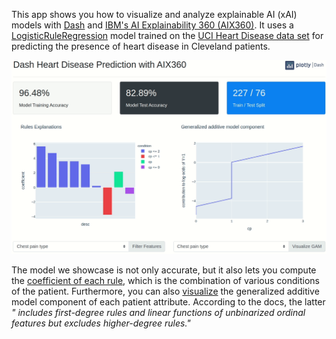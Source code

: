 This app shows you how to visualize and analyze explainable AI (xAI) models with [Dash](https://plotly.com/dash/) and [IBM's AI Explainability 360 (AIX360)](https://aix360.mybluemix.net/). It uses a [LogisticRuleRegression](https://aix360.readthedocs.io/en/latest/dise.html#aix360.algorithms.rbm.logistic_regression.LogisticRuleRegression) model trained on the [UCI Heart Disease data set](https://archive.ics.uci.edu/ml/datasets/heart+Disease) for predicting the presence of heart disease in Cleveland patients.

![demo](assets/demo.gif)

The model we showcase is not only accurate, but it also lets you compute the [coefficient of each rule](https://aix360.readthedocs.io/en/latest/dise.html#aix360.algorithms.rbm.logistic_regression.LogisticRuleRegression.explain), which is the combination of various conditions of the patient. Furthermore, you can also [visualize](https://aix360.readthedocs.io/en/latest/dise.html#aix360.algorithms.rbm.logistic_regression.LogisticRuleRegression.visualize) the generalized additive model component of each patient attribute. According to the docs, the latter *" includes first-degree rules and linear functions of unbinarized ordinal features but excludes higher-degree rules."*